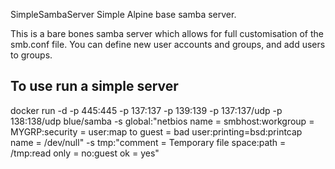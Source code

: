 SimpleSambaServer
Simple Alpine base samba server.

This is a bare bones samba server which allows for full customisation of the smb.conf file. 
You can define new user accounts and groups, and add users to groups.

## To use run a simple server

docker run -d -p 445:445 -p 137:137 -p 139:139 -p 137:137/udp -p 138:138/udp blue/samba 
-s global:"netbios name = smbhost:workgroup = MYGRP:security = user:map to guest = bad user:printing=bsd:printcap name = /dev/null" -s tmp:"comment = Temporary file space:path = /tmp:read only = no:guest ok = yes"
